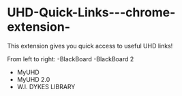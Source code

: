 # UHD-Quick-Links---chrome-extension-

This extension gives you quick access to useful UHD links!

From left to right:
-BlackBoard
-BlackBoard 2

- MyUHD
- MyUHD 2.0
- W.I. DYKES LIBRARY
